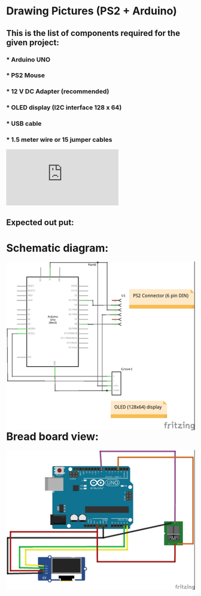 # Drawing Pictures (PS2 + Arduino)

## This is the list of components required for the given project:

### * Arduino UNO
### * PS2 Mouse
### * 12 V DC Adapter (recommended)
### * OLED display (I2C interface 128 x 64)
### * USB cable
### * 1.5 meter wire or 15 jumper cables 


![image](https://wiki.valleymediaworks.org/lib/exe/fetch.php?cache=&w=434&h=200&tok=2eeb15&media=gear:ps2-pinout.jpg)

## Expected out put:


# Schematic diagram:
<img src="schematic.jpeg" alt="step1" style="float: left; margin-right: 10px;" />

# Bread board view:
<img src="breadboard.jpeg" alt="step1" style="float: left; margin-right: 10px;" />
